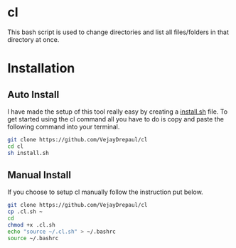 # cl
This bash script is used to change directories and list all files/folders in that directory at once.

# Installation
## Auto Install
I have made the setup of this tool really easy by creating a [install.sh](install.sh) file. 
To get started using the cl command all you have to do is copy and paste the following command into your terminal.
```bash
git clone https://github.com/VejayDrepaul/cl
cd cl
sh install.sh
```
## Manual Install
If you choose to setup cl manually follow the instruction put below.
```bash 
git clone https://github.com/VejayDrepaul/cl
cp .cl.sh ~
cd
chmod +x .cl.sh
echo "source ~/.cl.sh" > ~/.bashrc
source ~/.bashrc
``` 
